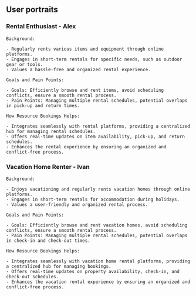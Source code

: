## User portraits

### Rental Enthusiast - Alex

    Background:

    - Regularly rents various items and equipment through online platforms.
    - Engages in short-term rentals for specific needs, such as outdoor gear or tools.
    - Values a hassle-free and organized rental experience.

    Goals and Pain Points:

    - Goals: Efficiently browse and rent items, avoid scheduling conflicts, ensure a smooth rental process.
    - Pain Points: Managing multiple rental schedules, potential overlaps in pick-up and return times.

    How Resource Bookings Helps:

    - Integrates seamlessly with rental platforms, providing a centralized hub for managing rental schedules.
    - Offers real-time updates on item availability, pick-up, and return schedules.
    - Enhances the rental experience by ensuring an organized and conflict-free process.

### Vacation Home Renter - Ivan

    Background:

    - Enjoys vacationing and regularly rents vacation homes through online platforms.
    - Engages in short-term rentals for accommodation during holidays.
    - Values a user-friendly and organized rental process.

    Goals and Pain Points:

    - Goals: Efficiently browse and rent vacation homes, avoid scheduling conflicts, ensure a smooth rental process.
    - Pain Points: Managing multiple rental schedules, potential overlaps in check-in and check-out times.

    How Resource Bookings Helps:

    - Integrates seamlessly with vacation home rental platforms, providing a centralized hub for managing bookings.
    - Offers real-time updates on property availability, check-in, and check-out schedules.
    - Enhances the vacation rental experience by ensuring an organized and conflict-free process.